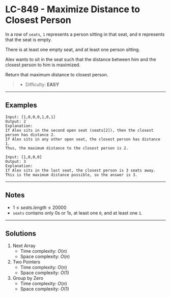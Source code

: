 # LC-849 - Maximize Distance to Closest Person

In a row of `seats`, `1` represents a person sitting in that seat, and `0` represents that the seat is empty.

There is at least one empty seat, and at least one person sitting.

Alex wants to sit in the seat such that the distance between him and the closest person to him is maximized.

Return that maximum distance to closest person.

> * Difficulty: **EASY**

---
## Examples

```
Input: [1,0,0,0,1,0,1]
Output: 2
Explanation:
If Alex sits in the second open seat (seats[2]), then the closest person has distance 2.
If Alex sits in any other open seat, the closest person has distance 1.
Thus, the maximum distance to the closest person is 2.
```

```
Input: [1,0,0,0]
Output: 3
Explanation:
If Alex sits in the last seat, the closest person is 3 seats away.
This is the maximum distance possible, so the answer is 3.
```

---
## Notes

* $1 \le seats.length \le 20000$
* `seats` contains only 0s or 1s, at least one `0`, and at least one `1`.

---
## Solutions

1. Next Array
    * Time complexity: $O(n)$
    * Space complexity: $O(n)$
2. Two Pointers
    * Time complexity: $O(n)$
    * Space complexity: $O(1)$
3. Group by Zero
    * Time complexity: $O(n)$
    * Space complexity: $O(1)$